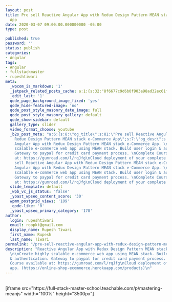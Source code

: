 ```yaml
---
layout: post
title: Pre sell Reactive Angular App with Redux Design Pattern MEAN stack e-Commerce
  App
date: 2020-03-07 09:00:00.000000000 -05:00
type: post

published: true
password: ''
status: publish
categories:
- Angular
tags:
- Angular
- fullstackmaster
- rupeshtiwari
meta:
  _wpcom_is_markdown: '1'
  _jetpack_related_posts_cache: a:1:{s:32:"8f6677c9d6b0f903e98ad32ec61f8deb";a:2:{s:7:"expires";i:1609235794;s:7:"payload";a:3:{i:0;a:1:{s:2:"id";i:3465;}i:1;a:1:{s:2:"id";i:3345;}i:2;a:1:{s:2:"id";i:3277;}}}}
  _edit_last: '1'
  qode_page_background_image_fixed: 'yes'
  qode_hide-featured-image: 'no'
  qode_post_style_masonry_date_image: full
  qode_post_style_masonry_gallery: default
  qode_show-sidebar: default
  gallery_type: slider
  video_format_choose: youtube
  _b2s_post_meta: "a:6:{s:8:\"og_title\";s:81:\"Pre sell Reactive Angular App with
    Redux Design Pattern MEAN stack e-Commerce App\";s:7:\"og_desc\";s:374:\"Reactive
    Angular App with Redux Design Pattern MEAN stack e-Commerce App. \n\nCreate highly
    scalable e-commerce web app using MEAN stack. Build user login & authentication.
    Gateway to paypal for credit card payment process. \nComplete Course available
    at: https://gumroad.com/l/rqJfg\nCloud deployment of your complete app. (https://online-shop-ecommerce.herokuapp.com/products)\";s:8:\"og_image\";s:0:\"\";s:10:\"card_title\";s:81:\"Pre
    sell Reactive Angular App with Redux Design Pattern MEAN stack e-Commerce App\";s:9:\"card_desc\";s:374:\"Reactive
    Angular App with Redux Design Pattern MEAN stack e-Commerce App. \n\nCreate highly
    scalable e-commerce web app using MEAN stack. Build user login & authentication.
    Gateway to paypal for credit card payment process. \nComplete Course available
    at: https://gumroad.com/l/rqJfg\nCloud deployment of your complete app. (https://online-shop-ecommerce.herokuapp.com/products)\";s:10:\"card_image\";s:0:\"\";}"
  slide_template: default
  _wpb_vc_js_status: 'false'
  _yoast_wpseo_content_score: '30'
  wpmm_postgrid_views: '109'
  _qode-like: '0'
  _yoast_wpseo_primary_category: '178'
author:
  login: rupeshtiwari
  email: roopkt@gmail.com
  display_name: Rupesh Tiwari
  first_name: Rupesh
  last_name: Tiwari
permalink: "/pre-sell-reactive-angular-app-with-redux-design-pattern-mean-stack-e-commerce-app/"
description: "Reactive Angular App with Redux Design Pattern MEAN stack e-Commerce App.
  \n\nCreate highly scalable e-commerce web app using MEAN stack. Build user login
  & authentication. Gateway to paypal for credit card payment process. \nComplete
  Course available at: https://gumroad.com/l/rqJfg\nCloud deployment of your complete
  app. (https://online-shop-ecommerce.herokuapp.com/products)\n"
---
```

<p><!-- wp:shortcode --><br />
[iframe src="https://full-stack-master-school.teachable.com/p/mastering-meanjs" width="100%" height="3500px"]<br />
<!-- /wp:shortcode --></p>
